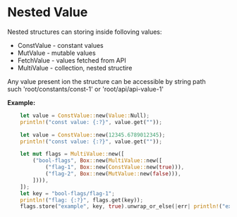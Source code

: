 # Nested Value

Nested structures can storing inside folloving values:

- ConstValue - constant values
- MutValue - mutable values
- FetchValue - values fetched from API
- MultiValue - collection, nested structire

Any value present ion the structure can be accessible by string path  
such 'root/constants/const-1' or 'root/api/api-value-1'

**Example:**

```rust
    let value = ConstValue::new(Value::Null);
    println!("const value: {:?}", value.get(""));

    let value = ConstValue::new(12345.6789012345);
    println!("const value: {:?}", value.get(""));

    let mut flags = MultiValue::new([
        ("bool-flags", Box::new(MultiValue::new([
            ("flag-1", Box::new(ConstValue::new(true))),
            ("flag-2", Box::new(MutValue::new(false))),
        ]))),
    ]);
    let key = "bool-flags/flag-1";
    println!("flag: {:?}", flags.get(key));
    flags.store("example", key, true).unwrap_or_else(|err| println!("example | Store error: {}", err));
```
